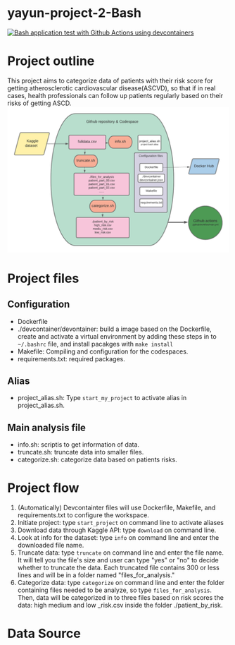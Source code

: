 # yayun-project-2-Bash
[![Bash application test with Github Actions using devcontainers](https://github.com/nogibjj/yayun-project-2-Bash/actions/workflows/main.yml/badge.svg)](https://github.com/nogibjj/yayun-project-2-Bash/actions/workflows/main.yml) 
# Project outline
This project aims to categorize data of patients with their risk score for getting atherosclerotic cardiovascular disease(ASCVD), so that if in real cases, health professionals can follow up patients regularly based on their risks of getting ASCD.
![alt text](https://github.com/nogibjj/yayun-project-2-Bash/blob/main/Blank%20board%20(1).png)

# Project files
## Configuration
* Dockerfile
* ./devcontainer/devontainer: build a image based on the Dockerfile, create and activate a virtual environment by adding these steps in to ```~/.bashrc``` file, and install pacakges with ```make install```
* Makefile: Compiling and configuration for the codespaces.
* requirements.txt: required packages.
## Alias 
* project_alias.sh: Type ```start_my_project``` to activate alias in project_alias.sh.
## Main analysis file
* info.sh: scriptis to get information of data.
* truncate.sh: truncate data into smaller files.
* categorize.sh: categorize data based on patients risks.

# Project flow
1. (Automatically) Devcontainter files will use Dockerfile, Makefile, and requirements.txt to configure the workspace.
2. Initiate project: type ```start_project``` on command line to activate aliases
3. Download data through Kaggle API: type ```download``` on command line.
4. Look at info for the dataset: type ```info``` on command line and enter the downloaded file name.
5. Truncate data: type ```truncate``` on command line and enter the file name. It will tell you the file's size and user can type "yes" or "no" to decide whether to truncate the data. Each truncated file contains 300 or less lines and will be in a folder named "files_for_analysis."
6. Categorize data: type ```categorize``` on command line and enter the folder containing files needed to be analyze, so type ```files_for_analysis```. Then, data will be categorized in to three files based on risk scores the data: high medium and low _risk.csv inside the folder ./patient_by_risk.



# Data Source